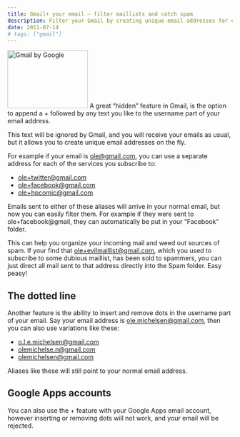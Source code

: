```yaml
---
title: Gmail+ your email – filter maillists and catch spam
description: Filter your Gmail by creating unique email addresses for each service you subscribe to by suffixing your username with a + and any text.
date: 2011-07-14
# tags: ["gmail"]
---
```


<img class="entry-image" src="/images/blog/gmail-plus-your-email-to-filter-maillists-and-catch-spam/gmail.svg" alt="Gmail by Google" width="180" height="130"> A great “hidden” feature in Gmail, is the option to append a + followed by any text you like to the username part of your email address.

This text will be ignored by Gmail, and you will receive your emails as usual, but it allows you to create unique email addresses on the fly.

<!-- more-->

For example if your email is ole@gmail.com, you can use a separate address for each of the services you subscribe to:

- ole+twitter@gmail.com
- ole+facebook@gmail.com
- ole+hpcomic@gmail.com

Emails sent to either of these aliases will arrive in your normal email, but now you can easily filter them. For example if they were sent to ole+facebook@gmail, they can automatically be put in your “Facebook” folder.

This can help you organize your incoming mail and weed out sources of spam. If your find that ole+evilmaillist@gmail.com, which you used to subscribe to some dubious maillist, has been sold to spammers, you can just direct all mail sent to that address directly into the Spam folder. Easy peasy!

## The dotted line

Another feature is the ability to insert and remove dots in the username part of your email. Say your email address is ole.michelsen@gmail.com, then you can also use variations like these:

- o.l.e.michelsen@gmail.com
- olemichelse.n@gmail.com
- olemichelsen@gmail.com

Aliases like these will still point to your normal email address.

## Google Apps accounts

You can also use the + feature with your Google Apps email account, however inserting or removing dots will not work, and your email will be rejected.
